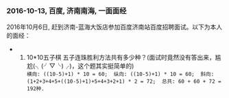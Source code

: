 ### 2016-10-13, 百度, 济南南海, 一面面经 ###
 2016年10月6日, 赶到济南-蓝海大饭店参加百度济南站百度招聘面试。以下为本人的面经：
* 1. 10*10五子棋 五子连珠胜利方法共有多少种？(面试时竟然没有答出来，尴尬(╮(╯▽╰)╭)，这个题其实挺简单的)  
`横向: ((10-5)+1) * 10 = 60; 
纵向: ((10-5)+1) * 10 = 60; 
斜向: (1+2+3+4+5+((10-5)+1)+5+4+3+2+1) * 2 = 72; 
总共: 60 + 60 + 72 = 192种. `

